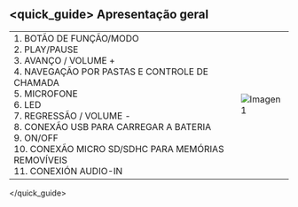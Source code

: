 ## <quick_guide> Apresentação geral

|  |  |
|:-------|:-------|
|1.	BOTÃO DE FUNÇÃO/MODO <br> 2.  PLAY/PAUSE <br> 3. AVANÇO / VOLUME + <br> 4. NAVEGAÇÃO POR PASTAS E CONTROLE DE CHAMADA <br> 5. MICROFONE <br> 6. LED <br> 7. REGRESSÃO / VOLUME - <br> 8. CONEXÃO USB PARA CARREGAR A BATERIA <br> 9. ON/OFF <br> 10. CONEXÃO MICRO SD/SDHC PARA MEMÓRIAS REMOVÍVEIS <br> 11. CONEXIÓN AUDIO-IN|![Imagen1](http://static.energysistem.com/images/manuals/39793/5396da2149a93.jpg)|
</quick_guide>
